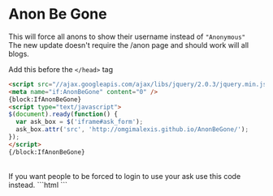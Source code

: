 Anon Be Gone
=========

This will force all anons to show their username instead of ```"Anonymous"```<br>
The new update doesn't require the /anon page and should work will all blogs.

Add this before the ```</head>``` tag
```html
<script src="//ajax.googleapis.com/ajax/libs/jquery/2.0.3/jquery.min.js"></script><script>window.jQuery || document.write('<script src="http://code.jquery.com/jquery-2.0.3.min.js">\x3C/script>')</script>
<meta name="if:AnonBeGone" content="0" />
{block:IfAnonBeGone}
<script type="text/javascript">
$(document).ready(function() {
  var ask_box = $('iframe#ask_form');
  ask_box.attr('src', 'http://omgimalexis.github.io/AnonBeGone/');
});
</script>
{/block:IfAnonBeGone}
```
<br>
If you want people to be forced to login to use your ask use this code instead.
```html
<script src="//ajax.googleapis.com/ajax/libs/jquery/2.0.3/jquery.min.js"></script><script>window.jQuery || document.write('<script src="http://code.jquery.com/jquery-2.0.3.min.js">\x3C/script>')</script>
<meta name="if:AnonBeGone" content="0" />
<script type="text/javascript">
    var is_logged_in = function(){
      {block:IfAnonBeGone}
      $(document).ready(function() {
        var ask_box = $('iframe#ask_form');
        ask_box.attr('src', 'http://omgimalexis.github.io/AnonBeGone/');
      });
      {/block:IfAnonBeGone}
    }

    var is_logged_out = function(){
        if ($('iframe#ask_form').length){
           window.location.href = "http://tumblr.com/login"; 
        }
    }
</script>
<!--
Tumblr Logged In Checker by apandhi
http://github.com/apandhi/Tumblr-Logged-In-Checker
-->
<script type="text/javascript" src="http://static.tumblr.com/3pomgja/LEEn32y7z/script.js"></script>
```
